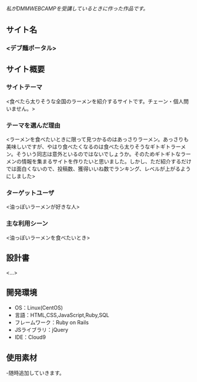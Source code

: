###### 私がDMMWEBCAMPを受講しているときに作った作品です。

## サイト名
### <デブ麺ポータル>

## サイト概要
### サイトテーマ
<食べたら太りそうな全国のラーメンを紹介するサイトです。チェーン・個人問いません。>

### テーマを選んだ理由
<ラーメンを食べたいときに限って見つかるのはあっさりラーメン。あっさりも美味しいですが、やはり食べたくなるのは食べたら太りそうなギトギトラーメン。そういう同志は意外といるのではないでしょうか。そのためギトギトなラーメンの情報を集まるサイトを作りたいと思いました。しかし、ただ紹介するだけでは面白くないので、投稿数、獲得いいね数でランキング、レベルが上がるようにしました>

### ターゲットユーザ
<油っぽいラーメンが好きな人>

### 主な利用シーン
<油っぽいラーメンを食べたいとき>

## 設計書
<...>

## 開発環境
- OS：Linux(CentOS)
- 言語：HTML,CSS,JavaScript,Ruby,SQL
- フレームワーク：Ruby on Rails
- JSライブラリ：jQuery
- IDE：Cloud9

## 使用素材
-随時追加していきます。